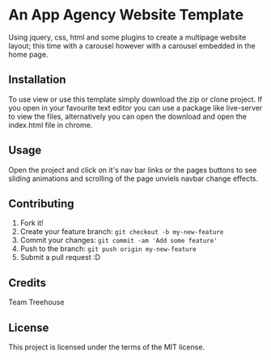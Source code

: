 # An App Agency Website Template

Using jquery, css, html and some plugins to create a multipage website layout;
this time with a carousel however with a carousel embedded in the home page.

## Installation

To use view or use this template simply download the zip or clone project. 
If you open in your favourite text editor you can use a package like live-server to view the files, 
alternatively you can open the download and open the index.html file in chrome.

## Usage

Open the project and click on it's nav bar links or the pages buttons to see sliding animations and
scrolling of the page unviels navbar change effects.

## Contributing

1. Fork it!
2. Create your feature branch: `git checkout -b my-new-feature`
3. Commit your changes: `git commit -am 'Add some feature'`
4. Push to the branch: `git push origin my-new-feature`
5. Submit a pull request :D

## Credits

Team Treehouse

## License

This project is licensed under the terms of the MIT license.

